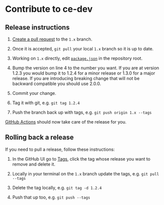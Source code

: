 # Contribute to ce-dev

## Release instructions

1. [Create a pull request](https://github.com/codeenigma/ce-dev/compare) to the `1.x` branch.

2. Once it is accepted, `git pull` your local `1.x` branch so it is up to date.

3. Working on `1.x` directly, edit [`package.json`](https://github.com/codeenigma/ce-dev/blob/1.x/package.json) in the repository root.

4. Bump the version on line 4 to the number you want. If you are at version 1.2.3 you would bump it to 1.2.4 for a minor release or 1.3.0 for a major release. If you are introducing breaking change that will not be backward compatible you should use 2.0.0.

5. Commit your change.

6. Tag it with git, e.g. `git tag 1.2.4`

7. Push the branch back up with tags, e.g. `git push origin 1.x --tags`

[GitHub Actions](https://github.com/codeenigma/ce-dev/actions) should now take care of the release for you.

## Rolling back a release

If you need to pull a release, follow these instructions:

1. In the GitHub UI go to [Tags](https://github.com/codeenigma/ce-dev/tags), click the tag whose release you want to remove and delete it.

2. Locally in your terminal on the `1.x` branch update the tags, e.g. `git pull --tags`

3. Delete the tag locally, e.g. `git tag -d 1.2.4`

4. Push that up too, e.g. `git push --tags`

